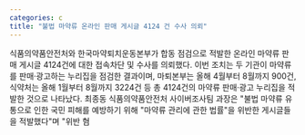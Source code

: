 ```yaml
---
categories: c
title: "불법 마약류 온라인 판매 게시글 4124 건 수사 의뢰"
---
```

식품의약품안전처와 한국마약퇴치운동본부가 합동 점검으로 적발한 온라인 마약류 판매 게시글 4124건에 대한 접속차단 및 수사를 의뢰했다. 이번 조치는 두 기관이 마약류를 판매·광고하는 누리집을 점검한 결과이며, 마퇴본부는 올해 4월부터 8월까지 900건, 식약처는 올해 1월부터 8월까지 3224건 등 총 4124건의 마약류 판매·광고 누리집을 적발한 것으로 나타났다. 최종동 식품의약품안전처 사이버조사팀 과장은 "불법 마약류 유통으로 인한 국민 피해를 예방하기 위해 "마약류 관리에 관한 법률"을 위반한 게시글들을 적발했다"며 "위반 혐